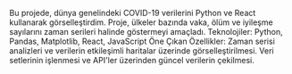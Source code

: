 Bu projede, dünya genelindeki COVID-19 verilerini Python ve React kullanarak görselleştirdim. Proje, ülkeler bazında vaka, ölüm ve iyileşme sayılarını zaman serileri halinde göstermeyi amaçladı.
Teknolojiler: Python, Pandas, Matplotlib, React, JavaScript
Öne Çıkan Özellikler:
Zaman serisi analizleri ve verilerin etkileşimli haritalar üzerinde görselleştirilmesi.
Veri setlerinin işlenmesi ve API'ler üzerinden güncel verilerin çekilmesi.
